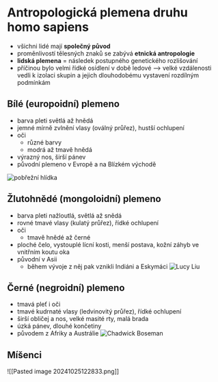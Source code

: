 # Antropologická plemena druhu homo sapiens
- všichni lidé mají **společný původ**
- proměnlivostí tělesných znaků se zabývá **etnická antropologie**
- **lidská plemena** = následek postupného genetického rozlišování
- příčinou bylo velmi řídké osídlení v době ledové --> velké vzdálenosti vedli k izolaci skupin a jejich dlouhodobému vystavení rozdílným podmínkám
## Bílé (europoidní) plemeno
- barva pleti světlá až hnědá
- jemné mírně zvlnění vlasy (oválný průřez), hustší ochlupení
- oči
	- různé barvy
	- modrá až tmavě hnědá
- výrazný nos, širší pánev
- původní plemeno v Evropě a na Blízkém východě

![pobřežní hlídka](https://www.cinematografo.it/wp-content/uploads/2017/05/Baywatch_Zac-Efron-Dwayne-Johnson-e1496234680252.jpg)

## Žlutohnědé (mongoloidní) plemeno
- barva pleti nažloutlá, světlá až snědá
- rovné tmavé vlasy (kulatý průřez), řídké ochlupení
- oči
	- tmavě hnědé až černé
- ploché čelo, vystouplé lícní kosti, menší postava, kožní záhyb ve vnitřním koutu oka
- původní v Asii
	- během vývoje z něj pak vznikli Indiáni a Eskymáci
![Lucy Liu](https://pop.inquirer.net/files/2022/12/Lucy-Liu-as-O-Ren-Ishii-in-Kill-Bill.jpg)

## Černé (negroidní) plemeno
- tmavá pleť i oči
- tmavé kudrnaté vlasy (ledvinovitý průřez), řídké ochlupení
- širší obličej a nos, velké masité rty, malá brada
- úzká pánev, dlouhé končetiny
- původem z Afriky a Austrálie
![Chadwick Boseman](https://e1.pxfuel.com/desktop-wallpaper/675/138/desktop-wallpaper-chadwick-boseman-rip.jpg)

## Míšenci
![[Pasted image 20241025122833.png]]